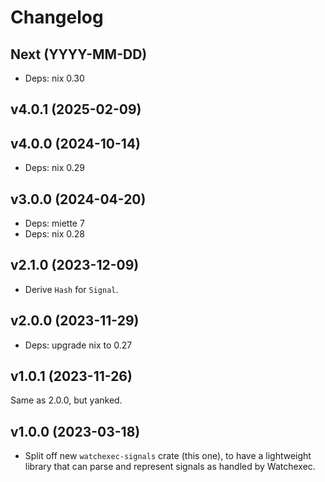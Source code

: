 # Changelog

## Next (YYYY-MM-DD)

- Deps: nix 0.30

## v4.0.1 (2025-02-09)

## v4.0.0 (2024-10-14)

 - Deps: nix 0.29

## v3.0.0 (2024-04-20)

- Deps: miette 7
- Deps: nix 0.28

## v2.1.0 (2023-12-09)

- Derive `Hash` for `Signal`.

## v2.0.0 (2023-11-29)

- Deps: upgrade nix to 0.27

## v1.0.1 (2023-11-26)

Same as 2.0.0, but yanked.

## v1.0.0 (2023-03-18)

- Split off new `watchexec-signals` crate (this one), to have a lightweight library that can parse
  and represent signals as handled by Watchexec.
